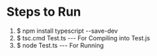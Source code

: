 # Steps to Run
1. $ npm install typescript --save-dev
2. $ tsc.cmd Test.ts --- For Compiling into Test.js
3. $ node Test.ts ---  For Running
